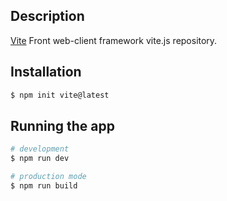 ## Description

[Vite](https://vitejs.dev/) Front web-client framework vite.js repository.

## Installation

```bash
$ npm init vite@latest
```

## Running the app

```bash
# development
$ npm run dev

# production mode
$ npm run build
```
